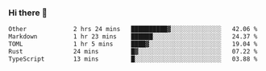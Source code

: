 ### Hi there 👋

<!--
**WShiBin/WShiBin** is a ✨ _special_ ✨ repository because its `README.md` (this file) appears on your GitHub profile.

Here are some ideas to get you started:

- 🔭 I’m currently working on ...
- 🌱 I’m currently learning ...
- 👯 I’m looking to collaborate on ...
- 🤔 I’m looking for help with ...
- 💬 Ask me about ...
- 📫 How to reach me: ...
- 😄 Pronouns: ...
- ⚡ Fun fact: ...
-->

<!--START_SECTION:waka-->

```txt
Other             2 hrs 24 mins   ██████████▓░░░░░░░░░░░░░░   42.06 %
Markdown          1 hr 23 mins    ██████░░░░░░░░░░░░░░░░░░░   24.37 %
TOML              1 hr 5 mins     ████▓░░░░░░░░░░░░░░░░░░░░   19.04 %
Rust              24 mins         █▓░░░░░░░░░░░░░░░░░░░░░░░   07.22 %
TypeScript        13 mins         █░░░░░░░░░░░░░░░░░░░░░░░░   03.88 %
```

<!--END_SECTION:waka-->

